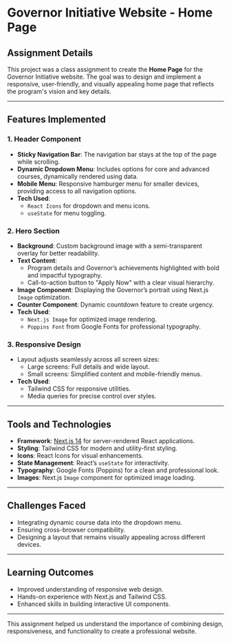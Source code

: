 # Governor Initiative Website - Home Page

## Assignment Details
This project was a class assignment to create the **Home Page** for the Governor Initiative website. The goal was to design and implement a responsive, user-friendly, and visually appealing home page that reflects the program's vision and key details.

---

## Features Implemented

### 1. **Header Component**
- **Sticky Navigation Bar**: The navigation bar stays at the top of the page while scrolling.
- **Dynamic Dropdown Menu**: Includes options for core and advanced courses, dynamically rendered using data.
- **Mobile Menu**: Responsive hamburger menu for smaller devices, providing access to all navigation options.
- **Tech Used**:
  - `React Icons` for dropdown and menu icons.
  - `useState` for menu toggling.

### 2. **Hero Section**
- **Background**: Custom background image with a semi-transparent overlay for better readability.
- **Text Content**:
  - Program details and Governor’s achievements highlighted with bold and impactful typography.
  - Call-to-action button to "Apply Now" with a clear visual hierarchy.
- **Image Component**: Displaying the Governor’s portrait using Next.js `Image` optimization.
- **Counter Component**: Dynamic countdown feature to create urgency.
- **Tech Used**:
  - `Next.js Image` for optimized image rendering.
  - `Poppins Font` from Google Fonts for professional typography.

### 3. **Responsive Design**
- Layout adjusts seamlessly across all screen sizes:
  - Large screens: Full details and wide layout.
  - Small screens: Simplified content and mobile-friendly menus.
- **Tech Used**:
  - Tailwind CSS for responsive utilities.
  - Media queries for precise control over styles.

---

## Tools and Technologies
- **Framework**: [Next.js 14](https://nextjs.org/) for server-rendered React applications.
- **Styling**: Tailwind CSS for modern and utility-first styling.
- **Icons**: React Icons for visual enhancements.
- **State Management**: React’s `useState` for interactivity.
- **Typography**: Google Fonts (Poppins) for a clean and professional look.
- **Images**: Next.js `Image` component for optimized image loading.

---

## Challenges Faced
- Integrating dynamic course data into the dropdown menu.
- Ensuring cross-browser compatibility.
- Designing a layout that remains visually appealing across different devices.

---

## Learning Outcomes
- Improved understanding of responsive web design.
- Hands-on experience with Next.js and Tailwind CSS.
- Enhanced skills in building interactive UI components.

---


This assignment helped us understand the importance of combining design, responsiveness, and functionality to create a professional website.

